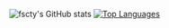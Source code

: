 ![fscty's GitHub stats](https://github-readme-stats.vercel.app/api?username=fscty&count_private=true&show_icons=true&theme=shades-of-purple)
[![Top Languages](https://github-readme-stats.vercel.app/api/top-langs/?username=fscty&theme=shades-of-purple&show_icons=true)](https://github.com/anuraghazra/github-readme-stats)
